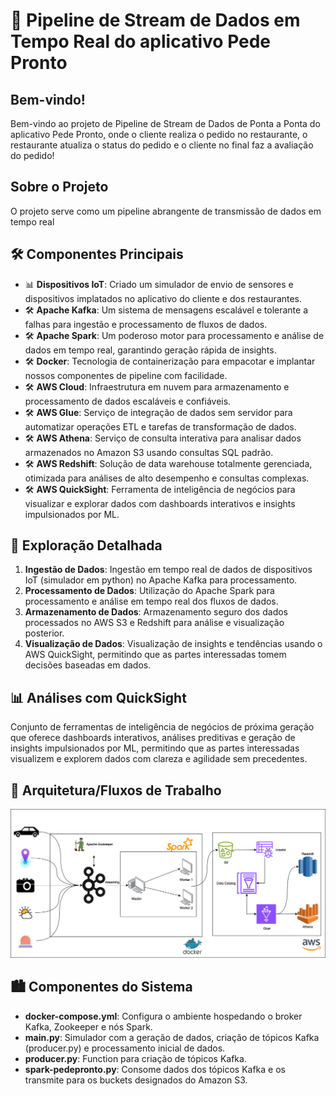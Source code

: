 # 🚀 Pipeline de Stream de Dados em Tempo Real do aplicativo Pede Pronto

## Bem-vindo!

Bem-vindo ao projeto de Pipeline de Stream de Dados de Ponta a Ponta do aplicativo Pede Pronto, onde o cliente realiza o pedido no restaurante, o restaurante atualiza o status do pedido e o cliente no final faz a avaliação do pedido!

## Sobre o Projeto

O projeto serve como um pipeline abrangente de transmissão de dados em tempo real

## 🛠️ Componentes Principais

- 📊 **Dispositivos IoT**: Criado um simulador de envio de sensores e dispositivos implatados no aplicativo do cliente e dos restaurantes.
- 🛠️ **Apache Kafka**: Um sistema de mensagens escalável e tolerante a falhas para ingestão e processamento de fluxos de dados.
- 🛠️ **Apache Spark**: Um poderoso motor para processamento e análise de dados em tempo real, garantindo geração rápida de insights.
- 🛠️ **Docker**: Tecnologia de containerização para empacotar e implantar nossos componentes de pipeline com facilidade.
- 🛠️ **AWS Cloud**: Infraestrutura em nuvem para armazenamento e processamento de dados escaláveis e confiáveis.
- 🛠️ **AWS Glue**: Serviço de integração de dados sem servidor para automatizar operações ETL e tarefas de transformação de dados.
- 🛠️ **AWS Athena**: Serviço de consulta interativa para analisar dados armazenados no Amazon S3 usando consultas SQL padrão.
- 🛠️ **AWS Redshift**: Solução de data warehouse totalmente gerenciada, otimizada para análises de alto desempenho e consultas complexas.
- 🛠️ **AWS QuickSight**: Ferramenta de inteligência de negócios para visualizar e explorar dados com dashboards interativos e insights impulsionados por ML.

## 🌟 Exploração Detalhada


1. **Ingestão de Dados**: Ingestão em tempo real de dados de dispositivos IoT (simulador em python) no Apache Kafka para processamento.
2. **Processamento de Dados**: Utilização do Apache Spark para processamento e análise em tempo real dos fluxos de dados.
3. **Armazenamento de Dados**: Armazenamento seguro dos dados processados no AWS S3 e Redshift para análise e visualização posterior.
4. **Visualização de Dados**: Visualização de insights e tendências usando o AWS QuickSight, permitindo que as partes interessadas tomem decisões baseadas em dados.

## 📊 Análises com QuickSight

Conjunto de ferramentas de inteligência de negócios de próxima geração que oferece dashboards interativos, análises preditivas e geração de insights impulsionados por ML, permitindo que as partes interessadas visualizem e explorem dados com clareza e agilidade sem precedentes.

## 🚀 Arquitetura/Fluxos de Trabalho

![313504181-321a5329-edc2-4715-b8d9-77e03a70341e](https://github.com/ciecolopes/SimulationIOT/blob/main/327975779-823698b3-7757-45bb-ad3d-2687e327d368.png)

## 🏙️ Componentes do Sistema

- **docker-compose.yml**: Configura o ambiente hospedando o broker Kafka, Zookeeper e nós Spark.
- **main.py**: Simulador com a geração de dados, criação de tópicos Kafka (producer.py) e processamento inicial de dados.
- **producer.py**: Function para criação de tópicos Kafka.
- **spark-pedepronto.py**: Consome dados dos tópicos Kafka e os transmite para os buckets designados do Amazon S3.

